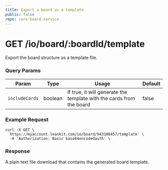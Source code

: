```yaml
---
title: Export a board as a template
public: false
repo: core-board-service
---
```

# GET /io/board/:boardId/template
Export the board structure as a template file.

### Query Params
|Param|Type|Usage|Default|
|---|---|---|---|
|`includeCards`|boolean|If true, it will generate the template with the cards from the board|false|

### Example Request
```shell
curl -X GET \
  https://myaccount.leankit.com/io/board/943188457/template' \
  -H 'Authorization: Basic base64encodedauth' \
```
### Response

A plain text file download that contains the generated board template.

